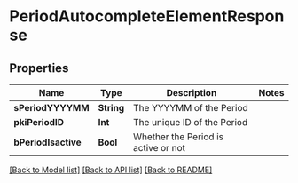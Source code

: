 # PeriodAutocompleteElementResponse

## Properties
Name | Type | Description | Notes
------------ | ------------- | ------------- | -------------
**sPeriodYYYYMM** | **String** | The YYYYMM of the Period | 
**pkiPeriodID** | **Int** | The unique ID of the Period | 
**bPeriodIsactive** | **Bool** | Whether the Period is active or not | 

[[Back to Model list]](../README.md#documentation-for-models) [[Back to API list]](../README.md#documentation-for-api-endpoints) [[Back to README]](../README.md)


